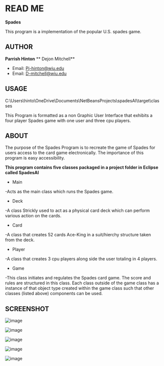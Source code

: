 # READ ME

**Spades**

This program is a implementation of the popular U.S. spades game.

## AUTHOR

**Parrish Hinton**
** Dejon Mitchell**

* Email: Pj-hinton@wiu.edu
* Email: D-mitchell@wiu.edu

## USAGE

C:\Users\hinto\OneDrive\Documents\NetBeansProjects\spadesAI\target\classes

This Program is formatted as a non Graphic User Interface that exhibits a four player Spades game
with one user and three cpu players.

## ABOUT

The purpose of the Spades Program is to recreate the game of Spades 
for users access to the card game electronically. The importance of this program is easy accessibility. 

**This program contains five classes packaged in a project folder in Eclipse called SpadesAI**  

* Main

-Acts as the main class which runs the Spades game.

* Deck

-A class Strickly used to act as a physical card deck which can perform various action on the cards.

* Card

-A class that creates 52 cards Ace-King in a suit/hierchy structure taken from the deck.

* Player

-A class that creates 3 cpu players along side the user totaling in 4 players.

* Game 

-This class initiates and regulates the Spades card game. The score and rules are structured in this class. Each class outside of the game class has a instance of that object type created within the game class such that other classes (listed above) components can be used.

## SCREENSHOT

![image](https://github.com/djmitch44/SpadesGame/assets/55515486/3f449976-3931-4786-833b-70ef47606d7f)

![image](https://github.com/djmitch44/SpadesGame/assets/55515486/305e7edc-f01c-447f-ac47-2a9da3d7ccfe)

![image](https://github.com/djmitch44/SpadesGame/assets/55515486/f6f22d33-c50a-4aab-b850-1091c7510fb2)

![image](https://github.com/djmitch44/SpadesGame/assets/55515486/303c03b3-743a-4df6-8b27-3641db90279c)

![image](https://github.com/djmitch44/SpadesGame/assets/55515486/822fe3f0-0482-4dd3-a8ca-84451e381622)


